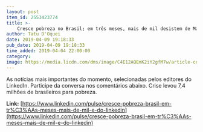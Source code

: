 ```yaml
---
layout: post
item_id: 2553423774
title: >-
    Cresce pobreza no Brasil; em três meses, mais de mil desistem de Mais Médicos e outras notícias
author: Tatu D'Oquei
date: 2019-04-09 19:18:33
pub_date: 2019-04-09 19:18:33
time_added: 2019-04-04 22:00:00
category: 
image: https://media.licdn.com/dms/image/C4E12AQEmK2iY2gfM7w/article-cover_image-shrink_720_1280/0?e=1559779200&v=beta&t=rSXfNizGaK7wtlm7LqulWX_fGzfCPZ3GueiBRrvnXhQ
---
```


As notícias mais importantes do momento, selecionadas pelos editores do LinkedIn. Participe da conversa nos comentários abaixo. Crise levou 7,4 milhões de brasileiros para pobreza.

**Link:** [https://www.linkedin.com/pulse/cresce-pobreza-brasil-em-tr%C3%AAs-meses-mais-de-mil-e-do-linkedin](https://www.linkedin.com/pulse/cresce-pobreza-brasil-em-tr%C3%AAs-meses-mais-de-mil-e-do-linkedin)


